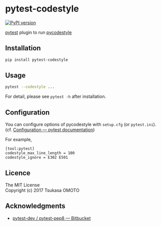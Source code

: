 # pytest-codestyle

[![PyPI version](https://badge.fury.io/py/pytest-codestyle.svg)](https://badge.fury.io/py/pytest-codestyle)

[pytest](https://docs.pytest.org/en/latest/) plugin to run [pycodestyle](https://github.com/PyCQA/pycodestyle)

## Installation

```sh
pip install pytest-codestyle
```

## Usage

```sh
pytest --codestyle ...
```

For detail, please see `pytest -h` after installation.

## Configuration

You can configure options of pycodestyle with `setup.cfg` (or `pytest.ini`).  
(cf. [Configuration — pytest documentation](https://docs.pytest.org/en/latest/customize.html))

For example,

```
[tool:pytest]
codestyle_max_line_length = 100
codestyle_ignore = E302 E501
```

## Licence

The MIT License  
Copyright (c) 2017 Tsukasa OMOTO

## Acknowledgments

- [pytest-dev / pytest-pep8 — Bitbucket](https://bitbucket.org/pytest-dev/pytest-pep8)
